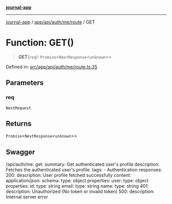 [**journal-app**](../../../../../../README.md)

***

[journal-app](../../../../../../modules.md) / [app/api/auth/me/route](../README.md) / GET

# Function: GET()

> **GET**(`req`): `Promise`\<`NextResponse`\<`unknown`\>\>

Defined in: [src/app/api/auth/me/route.ts:35](https://github.com/FullStackExam/shamiri-journaling/blob/2429a79bf524ec1d1bc42e8c42aa2b20457e1d23/src/app/api/auth/me/route.ts#L35)

## Parameters

### req

`NextRequest`

## Returns

`Promise`\<`NextResponse`\<`unknown`\>\>

## Swagger

/api/auth/me:
  get:
    summary: Get authenticated user's profile
    description: Fetches the authenticated user's profile.
    tags:
      - Authentication
    responses:
      200:
        description: User profile fetched successfully
        content:
          application/json:
            schema:
              type: object
              properties:
                user:
                  type: object
                  properties:
                    id:
                      type: string
                    email:
                      type: string
                    name:
                      type: string
      401:
        description: Unauthorized (No token or invalid token)
      500:
        description: Internal server error

